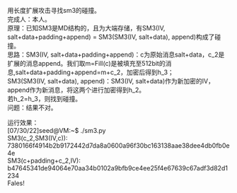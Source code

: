 用长度扩展攻击寻找sm3的碰撞。  
完成人：本人。  
原理：已知SM3是MD结构的，且为大端存储，有SM3(IV, salt+data+padding+append) = SM3(SM3(IV, salt+data), append)构成了碰撞。  
思路：SM3(IV, salt+data+padding+append)：c为原始消息salt+data，c_2是扩展的消息append。我们取m=Fill(c)是被填充至512bit的消息,salt+data+padding+append=m+c_2，加密后得到h_3；  
     SM3(SM3(IV, salt+data), append)：SM3(IV, salt+data)作为新加密的IV，append作为新消息，将这两个进行加密得到h_2。  
     若h_2=h_3，则找到碰撞。  
问题：结果不对。       
  
运行效果：  
[07/30/22]seed@VM:~$ ./sm3.py  
SM3(c_2,SM3(IV,c)):  7380166f4914b2b9172442d7da8a0600a96f30bc163138aae38dee4db0fb0e4e  
SM3(c+padding+c_2,IV):  b47645341de94064e70aa34b0102a9bfb9ce4ee25f4e67639c67adf3d82d1234  
Fales!  

